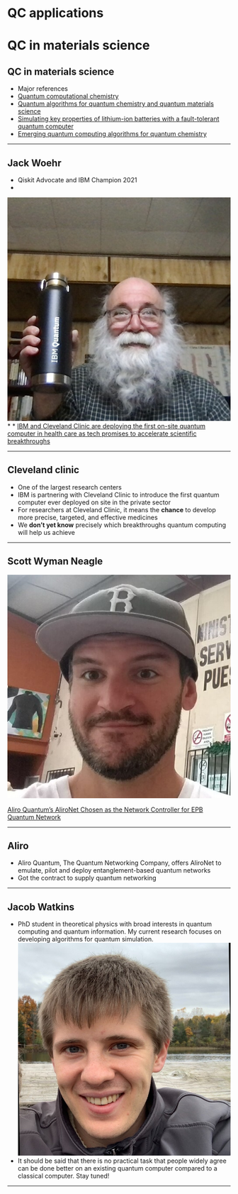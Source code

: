 # QC applications

# QC in materials science

## QC in materials science

* Major references
* [Quantum computational chemistry](https://arxiv.org/pdf/1808.10402.pdf)
* [Quantum algorithms for quantum chemistry and quantum materials science](https://arxiv.org/pdf/2001.03685.pdf)
* [Simulating key properties of lithium-ion batteries with a fault-tolerant quantum computer](https://personal.us.es/norge/papers/Phys_Rev_A_106_032428.pdf)
* [Emerging quantum computing algorithms for quantum chemistry](https://arxiv.org/pdf/2109.02873.pdf)

---

## Jack Woehr

* Qiskit Advocate and IBM Champion 2021
* 
![](../images/04-JackWoehr.png)
*
*
[IBM and Cleveland Clinic are deploying the first on-site quantum computer in health care as tech promises to accelerate scientific breakthroughs](https://fortune.com/2023/03/23/ibm-cleveland-clinic-deploying-first-on-site-quantum-computer-health-care-tech-science-erzurum-gil/)

---
## Cleveland clinic

* One of the largest research centers
* IBM is partnering with Cleveland Clinic to introduce the first quantum computer ever deployed on site in the private sector
* For researchers at Cleveland Clinic, it means the **chance** to develop more precise, targeted, and effective medicines
* We **don’t yet know** precisely which breakthroughs quantum computing will help us achieve

---

## Scott Wyman Neagle

![](../images/05-ScottWymanNeagle.png)

[Aliro Quantum’s AliroNet Chosen as the Network Controller for EPB Quantum Network](https://www.hpcwire.com/off-the-wire/aliro-quantums-alironet-chosen-as-the-network-controller-for-epb-quantum-network-powered-by-qubitekk/)

---

## Aliro

* Aliro Quantum, The Quantum Networking Company, offers AliroNet to emulate, pilot and deploy entanglement-based quantum networks
* Got the contract to supply quantum networking

---

## Jacob Watkins

*  PhD student in theoretical physics with broad interests in quantum computing and quantum information. My current research focuses on developing algorithms for quantum simulation. 
![](../images/06-Jacob.jpeg)
* It should be said that there is no practical task that people widely agree can be done better on an existing quantum computer compared to a classical computer. Stay tuned!

---
